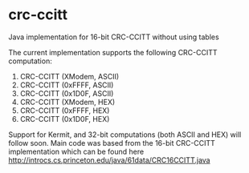 # crc-ccitt
Java implementation for 16-bit CRC-CCITT without using tables

The current implementation supports the following CRC-CCITT computation:

1. CRC-CCITT (XModem, ASCII)
2. CRC-CCITT (0xFFFF, ASCII)
3. CRC-CCITT (0x1D0F, ASCII)
4. CRC-CCITT (XModem, HEX)
5. CRC-CCITT (0xFFFF, HEX)
6. CRC-CCITT (0x1D0F, HEX)

Support for Kermit,  and 32-bit computations (both ASCII and HEX) will follow soon.
Main code was based from the 16-bit CRC-CCITT implementation which can be found here http://introcs.cs.princeton.edu/java/61data/CRC16CCITT.java
